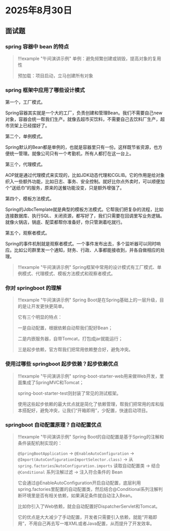 # 2025年8月30日

## 面试题

### spring 容器中 bean 的特点

> !!!example "午间演讲示例"
> 单例：避免频繁创建或销毁，提高对象的复用性
>
> 预加载：项目启动，立马创建所有对象

### spring 框架中应用了哪些设计模式

第一个，工厂模式。

Spring容器其实就是一个大的工厂，负责创建和管理Bean。我们不需要自己new对象，容器会统一帮我们生产。就像去超市买饮料，不需要自己去饮料厂生产，超市货架上已经摆好了。

第二个，单例模式。

Spring默认的Bean都是单例的，也就是容器里只有一份。这样既节省资源，也方便统一管理。就像公司只有一个考勤机，所有人都打在这一台上。

第三个，代理模式。

AOP就是通过代理模式来实现的，比如JDK动态代理和CGLIB。它的作用是给对象织入一些额外功能，比如日志、事务、安全控制。就好比你点外卖时，可以顺便加个“送纸巾”的服务，原来的送餐功能没变，只是额外增强了。

第四个，模板方法模式。

Spring的JdbcTemplate就是典型的模板方法模式。它帮我们把复杂的流程，比如连接数据库、执行SQL、关闭资源，都写好了，我们只需要在回调里写业务逻辑。就像火锅店，锅底、配菜都帮你准备好，你只管涮着吃就行。

第五个，观察者模式。

Spring的事件机制就是观察者模式。一个事件发布出去，多个监听器可以同时响应。比如公司群里发一个通知，财务、行政、人事都能接收到，并各自做相应的处理。

> !!!example "午间演讲示例"
> Spring框架中常用的设计模式有工厂模式、单例模式、代理模式、模板方法模式和观察者模式。

### 你对 springboot 的理解

> !!!example "午间演讲示例"
> Spring Boot是在Spring基础上的一层升级，目的是让开发更快更简单。
>
> 它有三个明显的特点：
>
> 一是自动配置，根据依赖自动帮我们配好Bean；
>
> 二是内嵌服务器，自带Tomcat，打包成jar就能运行；
>
> 三是起步依赖，官方帮我们把常用依赖整合好，避免冲突。

### 使用过哪些 springboot 起步依赖？起步依赖优点

> !!!example "午间演讲示例"
> spring-boot-starter-web用来做Web开发，里面集成了SpringMVC和Tomcat；
>
> spring-boot-starter-test则封装了常见的测试框架。
>
> 使用这些起步依赖的最大优点就是简化了依赖管理，帮我们把常用的库和版本搭配好，避免冲突，让我们“开箱即用”，少配置，快速启动项目。

### springboot 自动配置原理？自动配置优点

> !!!example "午间演讲示例"
> Spring Boot的自动配置是基于Spring的注解和条件装配机制实现的：
>
> `@SpringBootApplication`
> → `@EnableAutoConfiguration`
> → `@Import(AutoConfigurationImportSelector.class)`
> → 从 `spring.factories`/`AutoConfiguration.imports` 读取自动配置类
> → 结合 `@Conditional` 系列注解过滤
> → 注入符合条件的 Bean
>
> 它会通过@EnableAutoConfiguration开启自动配置，底层利用spring.factories里配置的自动配置类，然后结合@Conditional系列注解判断环境里是否有相关依赖，如果满足条件就自动注入Bean。
>
> 比如你引入了Web依赖，就会自动配置好DispatcherServlet和Tomcat。
>
> 它的优点是大大减少了手动配置，开发者只需要引入依赖，就能“开箱即用”，不用自己再去写一堆XML或者Java配置，从而提升了开发效率。